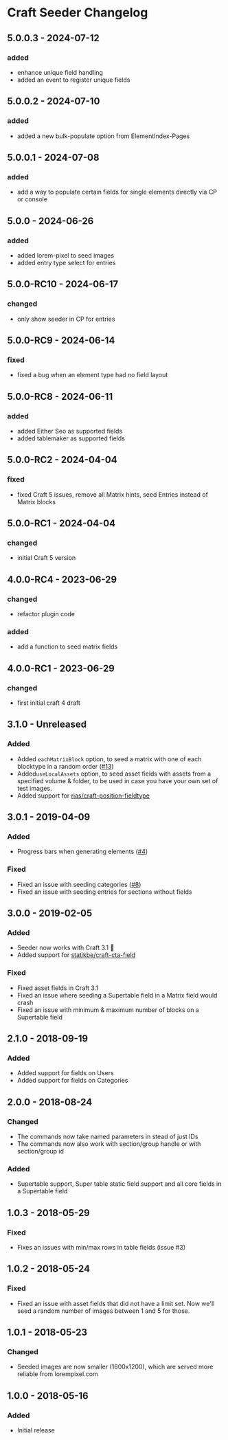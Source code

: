 # Craft Seeder Changelog

## 5.0.0.3 - 2024-07-12

### added

- enhance unique field handling
- added an event to register unique fields

## 5.0.0.2 - 2024-07-10

### added

- added a new bulk-populate option from ElementIndex-Pages

## 5.0.0.1 - 2024-07-08

### added 

- add a way to populate certain fields for single elements directly via CP or console

## 5.0.0 - 2024-06-26

### added

- added lorem-pixel to seed images
- added entry type select for entries 

## 5.0.0-RC10 - 2024-06-17

### changed

- only show seeder in CP for entries

## 5.0.0-RC9 - 2024-06-14

### fixed

- fixed a bug when an element type had no field layout

## 5.0.0-RC8 - 2024-06-11

### added

- added Either Seo as supported fields
- added tablemaker as supported fields

## 5.0.0-RC2 - 2024-04-04

### fixed

- fixed Craft 5 issues, remove all Matrix hints, seed Entries instead of Matrix blocks

## 5.0.0-RC1 - 2024-04-04

### changed

- initial Craft 5 version

## 4.0.0-RC4 - 2023-06-29

### changed

- refactor plugin code

### added 

- add a function to seed matrix fields

## 4.0.0-RC1 - 2023-06-29

### changed

- first initial craft 4 draft

## 3.1.0 - Unreleased
### Added
- Added `eachMatrixBlock` option, to seed a matrix with one of each blocktype in a random order ([#13](https://github.com/studioespresso/craft3-seeder/issues/13))
- Added`useLocalAssets` option, to seed asset fields with assets from a specified volume & folder, to be used in case you have your own set of test images.
- Added support for [rias/craft-position-fieldtype](https://github.com/Rias500/craft-position-fieldtype)
## 3.0.1 - 2019-04-09

### Added
- Progress bars when generating elements ([#4](https://github.com/studioespresso/craft3-seeder/issues/4))

### Fixed
- Fixed an issue with seeding categories ([#8](https://github.com/studioespresso/craft3-seeder/issues/8))
- Fixed an issue with seeding entries for sections without fields

## 3.0.0 - 2019-02-05

### Added
- Seeder now works with Craft 3.1 🎉
- Added support for [statikbe/craft-cta-field](https://github.com/statikbe/craft3-ctafield)
### Fixed
- Fixed asset fields in Craft 3.1
- Fixed an issue where seeding a Supertable field in a Matrix field would crash
- Fixed an issue with minimum & maximum number of blocks on a Supertable field

## 2.1.0 - 2018-09-19

### Added
- Added support for fields on Users
- Added support for fields on Categories

## 2.0.0 - 2018-08-24
### Changed
- The commands now take named parameters in stead of just IDs
- The commands now also work with section/group handle or with section/group id
### Added
- Supertable support, Super table static field support and all core fields in a Supertable field

## 1.0.3 - 2018-05-29
### Fixed
- Fixes an issues with min/max rows in table fields (issue #3)

## 1.0.2 - 2018-05-24
### Fixed
- Fixed an issue with asset fields that did not have a limit set. Now we'll seed a random number of images between 1 and 5 for those.

## 1.0.1 - 2018-05-23
### Changed
- Seeded images are now smaller (1600x1200), which are served more reliable from lorempixel.com

## 1.0.0 - 2018-05-16
### Added
- Initial release
